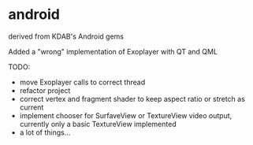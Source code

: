 # android
derived from KDAB's Android gems

Added a "wrong" implementation of Exoplayer with QT and QML

TODO:
- move Exoplayer calls to correct thread
- refactor project
- correct vertex and fragment shader to keep aspect ratio or stretch as current
- implement chooser for SurfaveView or TextureView video output, currently only a basic TextureView implemented
- a lot of things...
